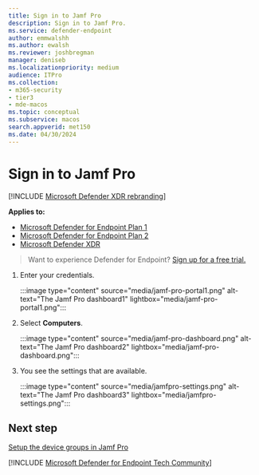 ```yaml
---
title: Sign in to Jamf Pro
description: Sign in to Jamf Pro.
ms.service: defender-endpoint
author: emmwalshh
ms.author: ewalsh
ms.reviewer: joshbregman
manager: deniseb
ms.localizationpriority: medium
audience: ITPro
ms.collection: 
- m365-security
- tier3
- mde-macos
ms.topic: conceptual
ms.subservice: macos
search.appverid: met150
ms.date: 04/30/2024
---
```


# Sign in to Jamf Pro

[!INCLUDE [Microsoft Defender XDR rebranding](../includes/microsoft-defender.md)]

**Applies to:**
- [Microsoft Defender for Endpoint Plan 1](microsoft-defender-endpoint.md)
- [Microsoft Defender for Endpoint Plan 2](microsoft-defender-endpoint.md)
- [Microsoft Defender XDR](/defender-xdr)

> Want to experience Defender for Endpoint? [Sign up for a free trial.](https://signup.microsoft.com/create-account/signup?products=7f379fee-c4f9-4278-b0a1-e4c8c2fcdf7e&ru=https://aka.ms/MDEp2OpenTrial?ocid=docs-wdatp-investigateip-abovefoldlink)

1. Enter your credentials.

   :::image type="content" source="media/jamf-pro-portal1.png" alt-text="The Jamf Pro dashboard1" lightbox="media/jamf-pro-portal1.png":::

2. Select **Computers**.

   :::image type="content" source="media/jamf-pro-dashboard.png" alt-text="The Jamf Pro dashboard2" lightbox="media/jamf-pro-dashboard.png":::

3. You see the settings that are available.

   :::image type="content" source="media/jamfpro-settings.png" alt-text="The Jamf Pro dashboard3" lightbox="media/jamfpro-settings.png":::


## Next step

[Setup the device groups in Jamf Pro](mac-jamfpro-device-groups.md)

[!INCLUDE [Microsoft Defender for Endpoint Tech Community](../includes/defender-mde-techcommunity.md)]
